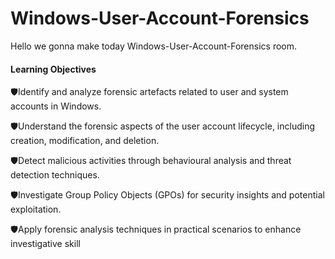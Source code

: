 # Windows-User-Account-Forensics

Hello we gonna make today Windows-User-Account-Forensics room.

<h4>Learning Objectives</h4>

🛡️Identify and analyze forensic artefacts related to user and system accounts in Windows.

🛡️Understand the forensic aspects of the user account lifecycle, including creation, modification, and deletion.

🛡️Detect malicious activities through behavioural analysis and threat detection techniques.

🛡️Investigate Group Policy Objects (GPOs) for security insights and potential exploitation.

🛡️Apply forensic analysis techniques in practical scenarios to enhance investigative skill

